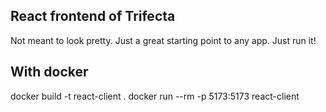 ## React frontend of Trifecta

Not meant to look pretty. Just a great starting point to any app. Just run it!

## With docker

docker build -t react-client .
docker run --rm -p 5173:5173 react-client
